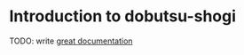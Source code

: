 # Introduction to dobutsu-shogi

TODO: write [great documentation](http://jacobian.org/writing/great-documentation/what-to-write/)
